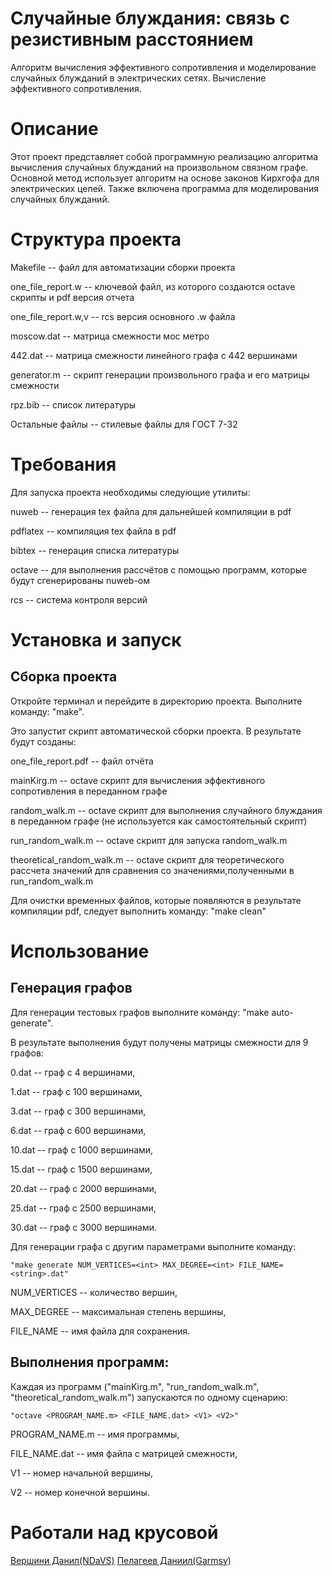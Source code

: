 # Случайные блуждания: связь с резистивным расстоянием

Алгоритм вычисления эффективного сопротивления и моделирование случайных блужданий в электрических сетях. Вычисление эффективного сопротивления.

# Описание
Этот проект представляет собой программную реализацию алгоритма вычисления случайных блужданий на произвольном связном графе. Основной метод использует алгоритм на основе законов Кирхгофа для электрических цепей. Также включена программа для моделирования случайных блужданий.

# Структура проекта

Makefile -- файл для автоматизации сборки проекта

one_file_report.w -- ключевой файл, из которого создаются octave скрипты и pdf версия отчета

one_file_report.w,v -- rcs версия основного .w файла

moscow.dat -- матрица смежности мос метро

442.dat -- матрица смежности линейного графа с 442 вершинами

generator.m -- скрипт генерации произвольного графа и его матрицы смежности

rpz.bib -- список литературы

Остальные файлы -- стилевые файлы для ГОСТ 7-32

# Требования
Для запуска проекта необходимы следующие утилиты:

nuweb -- генерация tex файла для дальнейшей компиляции в pdf
 
pdflatex -- компиляция tex файла в pdf

bibtex -- генерация списка литературы

octave -- для выполнения рассчётов с помощью программ, которые будут сгенерированы nuweb-ом

rcs -- система контроля версий

# Установка и запуск
## Сборка проекта
Откройте терминал и перейдите в директорию проекта. Выполните команду: "make".

Это запустит скрипт автоматической сборки проекта. В результате будут созданы:

one_file_report.pdf -- файл отчёта

mainKirg.m -- octave скрипт для вычисления эффективного сопротивления в переданном графе

random_walk.m -- octave скрипт для выполнения случайного блуждания в переданном графе (не используется как самостоятельный скрипт)
	
run_random_walk.m -- octave скрипт для запуска random_walk.m
	
theoretical_random_walk.m -- octave скрипт для теоретического рассчета значений для сравнения со значениями,полученными в run_random_walk.m

Для очистки временных файлов, которые появляются в результате компиляции pdf, следует выполнить команду: "make clean"
		
# Использование
## Генерация графов
Для генерации тестовых графов выполните команду: "make auto-generate". 

В результате выполнения будут получены матрицы смежности для 9 графов:

0.dat -- граф с 4 вершинами,

1.dat -- граф с 100 вершинами,

3.dat -- граф с 300 вершинами,

6.dat -- граф с 600 вершинами,
	
10.dat -- граф с 1000 вершинами,
	
15.dat -- граф с 1500 вершинами,
	
20.dat -- граф с 2000 вершинами,
	
25.dat -- граф с 2500 вершинами,
	
30.dat -- граф с 3000 вершинами.
		
Для генерации графа с другим параметрами выполните команду:

	"make generate NUM_VERTICES=<int> MAX_DEGREE=<int> FILE_NAME=<string>.dat"
 
NUM_VERTICES -- количество вершин, 
		
MAX_DEGREE -- максимальная степень вершины, 
		
FILE_NAME -- имя файла для сохранения.
	
## Выполнения программ:
Каждая из программ ("mainKirg.m", "run_random_walk.m", "theoretical_random_walk.m") запускаются по одному сценарию:

	"octave <PROGRAM_NAME.m> <FILE_NAME.dat> <V1> <V2>"
 
PROGRAM_NAME.m -- имя программы,
		
FILE_NAME.dat -- имя файла с матрицей смежности,
		
V1 -- номер начальной вершины,
		
V2 -- номер конечной вершины.

# Работали над крусовой
[Вершини Данил(NDaVS)](https://github.com/NDaVS)
[Пелагеев Даниил(Garmsy)](https://github.com/Dilijorwen)

